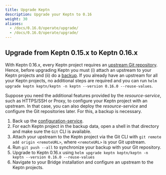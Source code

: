 ```yaml
---
title: Upgrade Keptn
description: Upgrade your Keptn to 0.16
weight: 30
aliases:
  - /docs/0.16.0/operate/upgrade/
  - /docs/0.16.0/operate/upgrade/
---
```


## Upgrade from Keptn 0.15.x to Keptn 0.16.x

With Keptn 0.16.x, every Keptn project requires an [upstream Git repository](../../manage/git_upstream). Hence, before upgrading Keptn you must (i) attach an upstream to your Keptn projects and (ii) do a [backup](..//backup_and_restore/#back-up-configuration-service).
If you already have an upstream for all your Keptn projects, no additional steps are required and you can run `helm upgrade keptn keptn/keptn -n keptn --version 0.16.0 --reuse-values`.

Suppose you need the additional features provided by the *resource-service*,  such as HTTPS/SSH or Proxy, to configure your Keptn project with an upstream. In that case,
you can also deploy the *resource-service* and configure the Git repositories later. For this, a backup is necessary.

1. Back up the [configuration-service](../backup_and_restore/#back-up-configuration-service).
2. For each Keptn project in the backup data, open a shell in that directory and make sure the `Git` CLI is available.
3. Attach your upstream to the Keptn project via the Git CLI with `git remote add origin <remoteURL>`, where `<remoteURL>` is your Git upstream.
4. Run `git push --all` to synchronize your backup with your Git repository.
5. Upgrade to Keptn 0.16.x using `helm upgrade keptn keptn/keptn -n keptn --version 0.16.0 --reuse-values`
6. Navigate to your Bridge installation and configure an upstream to the Keptn projects.

